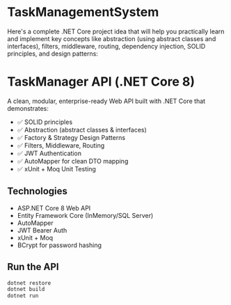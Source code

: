 # TaskManagementSystem
Here's a complete .NET Core project idea that will help you practically learn and implement key concepts like abstraction (using abstract classes and interfaces), filters, middleware, routing, dependency injection, SOLID principles, and design patterns:
# TaskManager API (.NET Core 8)

A clean, modular, enterprise-ready Web API built with .NET Core that demonstrates:

- ✅ SOLID principles
- ✅ Abstraction (abstract classes & interfaces)
- ✅ Factory & Strategy Design Patterns
- ✅ Filters, Middleware, Routing
- ✅ JWT Authentication
- ✅ AutoMapper for clean DTO mapping
- ✅ xUnit + Moq Unit Testing

## Technologies

- ASP.NET Core 8 Web API
- Entity Framework Core (InMemory/SQL Server)
- AutoMapper
- JWT Bearer Auth
- xUnit + Moq
- BCrypt for password hashing

## Run the API

```bash
dotnet restore
dotnet build
dotnet run
